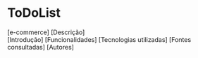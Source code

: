 # ToDoList

[e-commerce]
[Descrição]  
[Introdução]
[Funcionalidades]
[Tecnologias utilizadas] 
[Fontes consultadas]
[Autores]
